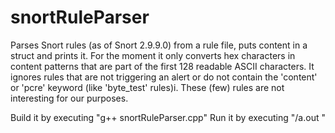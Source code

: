 # snortRuleParser

Parses Snort rules (as of Snort 2.9.9.0) from a rule file, puts content in a struct and prints it.
For the moment it only converts hex characters in content patterns that are part of the first 128 readable ASCII characters.
It ignores rules that are not triggering an alert or do not contain the 'content' or 'pcre' keyword (like 'byte_test' rules)i. These (few) rules are not interesting for our purposes.

Build it by executing "g++ snortRuleParser.cpp"
Run it by executing "/a.out <snortRuleFile>"
